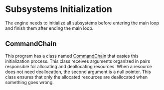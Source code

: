 # Subsystems Initialization

The engine needs to initialize all subsystems before entering the main loop and finish them after ending the main loop.


## CommandChain

This program has a class named [CommandChain](../src/common/command.hpp) that easies this initialization process.
This class receives arguments organized in pairs responsible for allocating and deallocating resources.
When a resource does not need deallocation, the second argument is a null pointer.
This class ensures that only the allocated resources are deallocated when something goes wrong.
